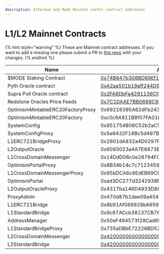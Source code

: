 ```yaml
---
description: Ethereum and Mode Mainnet useful contract addresses
---
```


# L1/L2 Mainnet Contracts

{% hint style="warning" %}
These are Mainnet contract addresses. If you want to add a missing one please submit a PR to [this repo](../../) with your changes.&#x20;
{% endhint %}

| Name                              | Address                                                                                                                                     |
| --------------------------------- | ------------------------------------------------------------------------------------------------------------------------------------------- |
| $MODE Staking Contract            | [0x74B847b308BD89Ef15639E6e4a2544E4b8b8C6B4](https://explorer.mode.network/address/0x74B847b308BD89Ef15639E6e4a2544E4b8b8C6B4?tab=tokens)   |
| Pyth Oracle contract              | [0xA2aa501b19aff244D90cc15a4Cf739D2725B5729](https://explorer.mode.network/address/0xA2aa501b19aff244D90cc15a4Cf739D2725B5729)              |
| Supra Pull Oracle contract        | [0x2FA6DbFe4291136Cf272E1A3294362b6651e8517](https://explorer.mode.network/address/0x2FA6DbFe4291136Cf272E1A3294362b6651e8517?tab=contract) |
| Redstone Oracles Price Feeds      | [0x7C1DAAE7BB0688C9bfE3A918A4224041c7177256](https://explorer.mode.network/address/0x7C1DAAE7BB0688C9bfE3A918A4224041c7177256?tab=txs)      |
| OptimismMintableERC20FactoryProxy | 0x69216395A62dFb243C05EF4F1C27AF8655096a95                                                                                                  |
| OptimismMintableERC20Factory      | 0xc0c6A811BBf07FA01b946F1C46a9A94c2eE8C73E                                                                                                  |
| SystemConfig                      | 0x951754B08C52b2aC5d5a2aF1D52C2D12aED5Bcaf                                                                                                  |
| SystemConfigProxy                 | 0x5e6432F18Bc5d497B1Ab2288a025Fbf9D69E2221                                                                                                  |
| L1ERC721BridgeProxy               | 0x2901dA832a4D0297FF0691100A8E496626cc626D                                                                                                  |
| L2OutputOracle                    | 0x6093023a4A7E6873EDFb02B4bCE48c53FD310EEc                                                                                                  |
| L1CrossDomainMessenger            | 0x14DdD08c0e28764FC89a266eC95A93619b0EE835                                                                                                  |
| OptimismPortalProxy               | 0x8B34b14c7c7123459Cf3076b8Cb929BE097d0C07                                                                                                  |
| L1CrossDomainMessengerProxy       | 0x95bDCA6c8EdEB69C98Bd5bd17660BaCef1298A6f                                                                                                  |
| OptimismPortal                    | 0xad3DC277d3242938F8Be18f0560e3d9B9988C46A                                                                                                  |
| L2OutputOracleProxy               | 0x4317ba146D4933D889518a3e5E11Fe7a53199b04                                                                                                  |
| ProxyAdmin                        | 0x470d87b1dae09a454A43D1fD772A561a03276aB7                                                                                                  |
| L1ERC721Bridge                    | 0x8b91Af069928bA6591c950354d1EA29e08192Bf8                                                                                                  |
| L1StandardBridge                  | 0x9c67ACcb38137CB761587032179b176c9276Eb5a                                                                                                  |
| AddressManager                    | 0x50eF494573f28Cad6B64C31b7a00Cdaa48306e15                                                                                                  |
| L1StandardBridgeProxy             | 0x735aDBbE72226BD52e818E7181953f42E3b0FF21                                                                                                  |
| L2CrossDomainMessenger            | [0x4200000000000000000000000000000000000007](https://explorer.mode.network/address/0x4200000000000000000000000000000000000007?tab=txs)      |
| L2StandardBridge                  | [0x4200000000000000000000000000000000000010](https://explorer.mode.network/address/0x4200000000000000000000000000000000000010)              |

